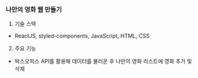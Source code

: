 ### 나만의 영화 웹 만들기
1. 기술 스택
- ReactJS, styled-components, JavaScript, HTML, CSS
2. 주요 기능
- 박스오피스 API를 활용해 데이터를 불러온 후 나만의 영화 리스트에 영화 추가 및 삭제
